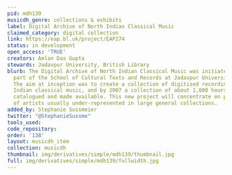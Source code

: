 ```yaml
---
pid: mdh139
musicdh_genre: collections & exhibits
label: Digital Archive of North Indian Classical Music
claimed_category: digital collection
link: https://eap.bl.uk/project/EAP274
status: in development
open_access: 'TRUE'
creators: Amlan Das Gupta
stewards: Jadavpur University, British Library
blurb: The Digital Archive of North Indian Classical Music was initiated in 2004 as
  part of the School of Cultural Texts and Records at Jadavpur University, Kolkata.
  The aim at inception was to create a collection of digitised recordings of North
  Indian classical music, and by 2007 a collection of about 1,000 hours was digitised,
  catalogued and made available. This new project will concentrate on performances
  of artists usually under-represented in large general collections.
added_by: Stephanie Sussmeier
twitter: "@StephanieSussme"
tools_used: 
code_repository: 
order: '138'
layout: musicdh_item
collection: musicdh
thumbnail: img/derivatives/simple/mdh139/thumbnail.jpg
full: img/derivatives/simple/mdh139/fullwidth.jpg
---
```

